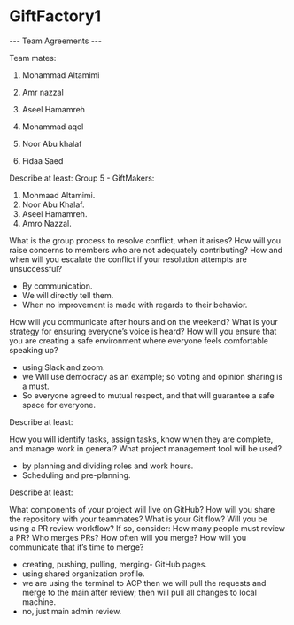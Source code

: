 # GiftFactory1

--- Team Agreements ---

Team mates:

1. Mohammad Altamimi 

2. Amr nazzal

3. Aseel Hamamreh

4. Mohammad aqel

5. Noor Abu khalaf

6. Fidaa Saed 



Describe at least:
  Group 5 - GiftMakers:
  1. Mohmaad Altamimi.
  2. Noor Abu Khalaf.
  3. Aseel Hamamreh.
  4. Amro Nazzal.


What is the group process to resolve conflict, when it arises?
How will you raise concerns to members who are not adequately contributing?
How and when will you escalate the conflict if your resolution attempts are unsuccessful?

- By communication.
- We will directly tell them.
- When no improvement is made with regards to their behavior.



How will you communicate after hours and on the weekend?
What is your strategy for ensuring everyone’s voice is heard?
How will you ensure that you are creating a safe environment where everyone feels comfortable speaking up?

- using Slack and zoom.
- we Will use democracy as an example; so voting and opinion sharing is a must.
- So everyone agreed to mutual respect, and that will guarantee a safe space for everyone.


Describe at least:

How you will identify tasks, assign tasks, know when they are complete, and manage work in general?
What project management tool will be used?


- by planning and dividing roles and work hours.
- Scheduling and pre-planning.



Describe at least:

What components of your project will live on GitHub?
How will you share the repository with your teammates?
What is your Git flow?
Will you be using a PR review workflow? If so, consider:
How many people must review a PR?
Who merges PRs?
How often will you merge?
How will you communicate that it’s time to merge?


- creating, pushing, pulling, merging- GitHub pages.
- using shared organization profile.
- we are using the terminal to ACP then we will pull the requests and merge to the main after review; then will pull all changes to local machine.
- no, just main admin review.
